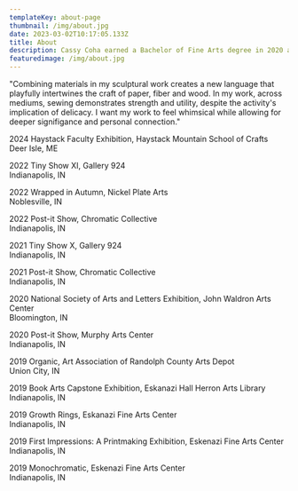 ```yaml
---
templateKey: about-page
thumbnail: /img/about.jpg
date: 2023-03-02T10:17:05.133Z
title: About
description: Cassy Coha earned a Bachelor of Fine Arts degree in 2020 at Herron School of Art and Design, and studied Integrative Studio Practice focusing in Furniture Design and Sculpture with a minor in Book Arts. She is currently living and creating work in Indianapolis, Indiana.
featuredimage: /img/about.jpg
---
```


"Combining materials in my sculptural work creates a new language that playfully intertwines the craft of paper, fiber and wood. In my work, across mediums, sewing demonstrates strength and utility, despite the activity's implication of delicacy. I want my work to feel whimsical while allowing for deeper signifigance and personal connection."

<p> 2024 Haystack Faculty Exhibition, Haystack Mountain School of Crafts <br> Deer Isle, ME </p>
<p> 2022 Tiny Show XI, Gallery 924 <br> Indianapolis, IN </p>
<p> 2022 Wrapped in Autumn, Nickel Plate Arts <br> Noblesville, IN </p>
<p> 2022 Post-it Show, Chromatic Collective <br> Indianapolis, IN </p>
<p> 2021 Tiny Show X, Gallery 924 <br> Indianapolis, IN </p>
<p> 2021 Post-it Show, Chromatic Collective <br> Indianapolis, IN </p>
<p> 2020 National Society of Arts and Letters Exhibition, John Waldron Arts Center <br> Bloomington, IN </p>
<p> 2020 Post-it Show, Murphy Arts Center <br> Indianapolis, IN </p>
<p> 2019 Organic, Art Association of Randolph County Arts Depot <br> Union City, IN </p>
<p> 2019 Book Arts Capstone Exhibition, Eskanazi Hall Herron Arts Library <br> Indianapolis, IN </p>
<p> 2019 Growth Rings, Eskanazi Fine Arts Center <br> Indianapolis, IN </p>
<p> 2019 First Impressions: A Printmaking Exhibition, Eskenazi Fine Arts Center <br> Indianapolis, IN </p>
<p> 2019 Monochromatic, Eskenazi Fine Arts Center <br> Indianapolis, IN </p>


